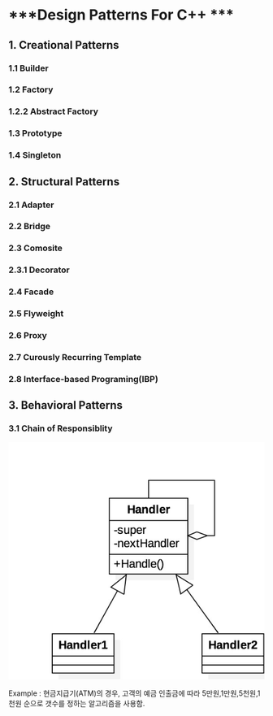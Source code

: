 # ***Design Patterns For C++ ***

## 1. Creational Patterns

### 1.1 Builder

### 1.2 Factory

### 1.2.2 Abstract Factory

### 1.3 Prototype

### 1.4 Singleton

## 2. Structural Patterns

### 2.1 Adapter 

### 2.2 Bridge

### 2.3 Comosite

### 2.3.1 Decorator

### 2.4 Facade

### 2.5 Flyweight

### 2.6 Proxy

### 2.7 Curously Recurring Template

### 2.8 Interface-based Programing(IBP)

## 3. Behavioral Patterns

### 3.1 Chain of Responsiblity

![structure](./chain_of_responsibility.jpg)

Example : 현금지급기(ATM)의 경우, 고객의 예금 인출금에 따라  5만원,1만원,5천원,1천원 순으로 갯수를 정하는 알고리즘을 사용함.

